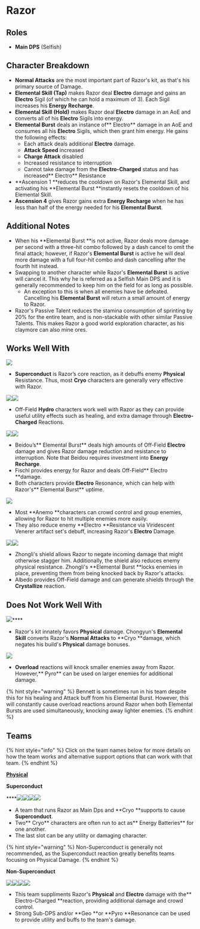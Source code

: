 # Razor

## Roles

* **Main DPS** (Selfish)

## Character Breakdown

* **Normal Attacks** are the most important part of Razor's kit, as that's his primary source of Damage.
* **Elemental Skill (Tap)** makes Razor deal **Electro** damage and gains an **Electro** Sigil (of which he can hold a maximum of 3). Each Sigil increases his **Energy Recharge**.
* **Elemental Skill (Hold)** makes Razor deal **Electro** damage in an AoE and converts all of his **Electro** Sigils into energy.
* **Elemental Burst** deals an instance of** Electro** damage in an AoE and consumes all his **Electro** Sigils, which then grant him energy. He gains the following effects:
  * Each attack deals additional **Electro** damage.
  * **Attack Speed** increased
  * **Charge Attack** disabled
  * Increased resistance to interruption
  * Cannot take damage from the **Electro-Charged** status and has increased** Electro** Resistance
* **Ascension 1 **reduces the cooldown on Razor's Elemental Skill, and activating his **Elemental Burst **instantly resets the cooldown of his Elemental Skill.
* **Ascension 4** gives Razor gains extra **Energy Recharge** when he has less than half of the energy needed for his **Elemental Burst**.

## Additional Notes

* When his **Elemental Burst **is not active, Razor deals more damage per second with a three-hit combo followed by a dash cancel to omit the final attack; however, if Razor's **Elemental Burst** is active he will deal more damage with a full four-hit combo and dash cancelling after the fourth hit instead.
* Swapping to another character while Razor's **Elemental Burst** is active will cancel it. This why he is referred as a Selfish Main DPS and it is generally recommended to keep him on the field for as long as possible.
  * An exception to this is when all enemies have be defeated. Cancelling his **Elemental Burst** will return a small amount of energy to Razor.
* Razor's Passive Talent reduces the stamina consumption of sprinting by 20% for the entire team, and is non-stackable with other similar Passive Talents. This makes Razor a good world exploration character, as his claymore can also mine ores.

## Works Well With

![](../../.gitbook/assets/Element\_Cryo.webp)

* **Superconduct** is Razor’s core reaction, as it debuffs enemy **Physical** Resistance. Thus, most **Cryo** characters are generally very effective with Razor.

![](../../.gitbook/assets/UI\_AvatarIcon\_Xingqiu.png)![](../../.gitbook/assets/UI\_AvatarIcon\_Barbara.png)

* Off-Field **Hydro** characters work well with Razor as they can provide useful utility effects such as healing, and extra damage through **Electro-Charged** Reactions.

![](../../.gitbook/assets/UI\_AvatarIcon\_Beidou.png)![](../../.gitbook/assets/UI\_AvatarIcon\_Fischl.png)

* Beidou’s** Elemental Burst** deals high amounts of Off-Field **Electro** damage and gives Razor damage reduction and resistance to interruption. Note that Beidou requires investment into **Energy Recharge**.
* Fischl provides energy for Razor and deals Off-Field** Electro **damage.
* Both characters provide **Electro** Resonance, which can help with Razor's** Elemental Burst** uptime.

![](../../.gitbook/assets/Element\_Anemo.webp)

* Most **Anemo **characters can crowd control and group enemies, allowing for Razor to hit multiple enemies more easily.
* They also reduce enemy **Electro **Resistance via Viridescent Venerer artifact set's debuff, increasing Razor's **Electro** Damage.

![](../../.gitbook/assets/UI\_AvatarIcon\_Zhongli.png)![](../../.gitbook/assets/UI\_AvatarIcon\_Albedo.png)

* Zhongli's shield allows Razor to negate incoming damage that might otherwise stagger him. Additionally, the shield also reduces enemy physical resistance. Zhongli's **Elemental Burst **locks enemies in place, preventing them from being knocked back by Razor's attacks.
* Albedo provides Off-Field damage and can generate shields through the **Crystallize** reaction.

## **Does Not Work Well With**

![](../../.gitbook/assets/UI\_AvatarIcon\_Chongyun.png)****

* Razor's kit innately favors **Physical** damage. Chongyun's **Elemental Skill** converts Razor's **Normal Attacks** to **Cryo **damage, which negates his build's **Physical** damage bonuses.

![](../../.gitbook/assets/Element\_Pyro.webp)

* **Overload** reactions will knock smaller enemies away from Razor. However,** Pyro** can be used on larger enemies for additional damage.

{% hint style="warning" %}
Bennett is sometimes run in his team despite this for his healing and Attack buff from his Elemental Burst. However, this will constantly cause overload reactions around Razor when both Elemental Bursts are used simultaneously, knocking away lighter enemies.
{% endhint %}

## **Teams**

{% hint style="info" %}
Click on the team names below for more details on how the team works and alternative support options that can work with that team.
{% endhint %}

****[**Physical**](../../teams/physical.md)****

**Superconduct**

****![](../../.gitbook/assets/UI\_AvatarIcon\_Razor.png)![](../../.gitbook/assets/UI\_AvatarIcon\_Kaeya.png)![](../../.gitbook/assets/UI\_AvatarIcon\_Fischl.png)![](../../.gitbook/assets/UI\_AvatarIcon\_Diona.png)

* A team that runs Razor as Main Dps and **Cryo **supports to cause **Superconduct**.
* Two** Cryo** characters are often run to act as** Energy Batteries** for one another.
* The last slot can be any utility or damaging character.



{% hint style="warning" %}
Non-Superconduct is generally not recommended, as the Superconduct reaction greatly benefits teams focusing on Physical Damage.
{% endhint %}

**Non-Superconduct**

![](../../.gitbook/assets/UI\_AvatarIcon\_Razor.png)![](../../.gitbook/assets/UI\_AvatarIcon\_Xingqiu.png)![](../../.gitbook/assets/UI\_AvatarIcon\_Albedo.png)![](../../.gitbook/assets/UI\_AvatarIcon\_Zhongli.png)

* This team suppliments Razor's **Physical** and **Electro** damage with the** Electro-Charged **reaction, providing additional damage and crowd control.
* Strong Sub-DPS and/or **Geo **or **Pyro **Resonance can be used to provide utility and buffs to the team's damage.
